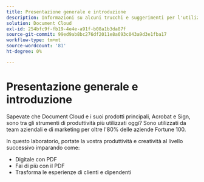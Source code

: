 ```yaml
---
title: Presentazione generale e introduzione
description: Informazioni su alcuni trucchi e suggerimenti per l'utilizzo di Adobe Document Cloud
solution: Document Cloud
exl-id: 254bfc9f-fb19-4e4e-a91f-b08a1b3da87f
source-git-commit: 99ed9ab8bc276df2011e8a693c043a9d3e1fba17
workflow-type: tm+mt
source-wordcount: '81'
ht-degree: 0%

---
```


# Presentazione generale e introduzione

Sapevate che Document Cloud e i suoi prodotti principali, Acrobat e Sign, sono tra gli strumenti di produttività più utilizzati oggi? Sono utilizzati da team aziendali e di marketing per oltre l&#39;80% delle aziende Fortune 100.

In questo laboratorio, portate la vostra produttività e creatività al livello successivo imparando come:

* Digitale con PDF
* Fai di più con il PDF
* Trasforma le esperienze di clienti e dipendenti
